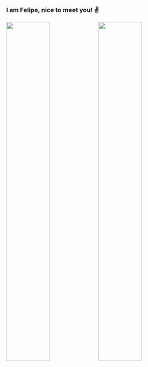 ### I am Felipe, nice to meet you! ✌️
<div>
<img height="48%" src="https://github-readme-stats.vercel.app/api?username=fojacob&show_icons=true&theme=codeSTACKr&include_all_commits=true&count_private=true&border_color=000"/>
<img height="48%" src="https://github-readme-stats.vercel.app/api/top-langs/?username=fojacob&theme=codeSTACKr&layout=compact&langs_count=16&border_color=000"/>
</div>
<!--
**fojacob/fojacob** is a ✨ _special_ ✨ repository because its `README.md` (this file) appears on your GitHub profile.

Here are some ideas to get you started:

- 🔭 I’m currently working on ...
- 🌱 I’m currently learning ...
- 👯 I’m looking to collaborate on ...
- 🤔 I’m looking for help with ...
- 💬 Ask me about ...
- 📫 How to reach me: ...
- 😄 Pronouns: ...
- ⚡ Fun fact: ...
-->
